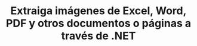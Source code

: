 ---
############################# Static ############################
layout: "auto-gen-gist"
draft: false
path: "es/parser/java/extract/image/dotx/"
otherformats: DOC DOT DOCX DOCM DOTM TXT ODT OTT RTF PDF XHTML MHTML MD XML EPUB FB2 CHM XLS XLT XLSX XLSM XLSB XLTX XLTM ODS CSV OTS XLA XLAM PPT PPTX  PPS POT PPSX PPTM POTX PPSM ODP OTP PST OST EML EMLX MSG ONE 

############################# Head ############################
head_title: "Extraiga imágenes de Excel, Word, PDF y otros documentos o páginas a través de .NET "
head_description: "Extraiga imágenes de Excel, Word, PDF y otros documentos o páginas a través de .NET"

############################# Header ############################
title: "Extraiga imágenes de Excel, Word, PDF y otros documentos o páginas a través de .NET"
description: "GroupDocs.Parser .NET API permite a los programadores extraer imágenes de documentos o páginas de documentos PDF, DOC, DOCX, PPT, PPTX, EML, MSG, XLS, XLSX, CSV, ODT, RTF y EPUB."

######################### Download Button #######################
button:
    enable: true

############################# About ############################
about:
    enable: true
    title: "¿Cómo extraer imágenes de documentos o área de página a través de .NET?"
    content: |
       Las imágenes se pueden usar para entregar información de tal manera que no se pueda expresar con palabras. Las imágenes nos ayudan a captar la atención del usuario y explican conceptos difíciles con facilidad. A veces, mientras leíamos documentos, diarios o nos beneficiábamos de presentaciones, a menudo encontrábamos algunas imágenes fascinantes y queríamos descargarlas. GroupDocs.Parser para .NET es una potente API que ayuda a los usuarios a desarrollar aplicaciones útiles para extraer imágenes de diferentes tipos de documentos y guardarlas en PNG, JPEG, WebP, GIF, BMP y otros formatos. La API ha incluido soporte para la extracción de texto e imágenes de algunos de los formatos de archivo más utilizados, como PDF, correos electrónicos, libros electrónicos, formatos de Microsoft Office: Word (DOC, DOCX), PowerPoint (PPT, PPTX), Excel (XLS , XLSX), formatos de LibreOffice y muchos más. La API también es totalmente compatible con el análisis de documentos, la extracción de texto sin formato y estructurado, la búsqueda de texto por palabras clave, la extracción de metadatos o imágenes, contenedores y archivos adjuntos y mucho más.

############################# content ############################
steps:
    enable: true
    block:
    - title_left: "Extraiga imágenes de DOTX Documentos a través de C# "
      content_left: |
       GroupDocs.Parser .NET API permite a los desarrolladores de software extraer imágenes de DOTX documentos. El siguiente ejemplo de código C# .NET demuestra cómo extraer imágenes dentro de un documento DOTX.

      title_right: "Cómo extraer imágenes a través de .NET"
      content_right: |
        * Cree una instancia de [Parser](https://apireference.groupdocs.com/parser/net/groupdocs.parser/parser)
        * compruebe si se admite la extracción de imágenes
        * Iterar sobre imágenes en el documento
        * Llamar al método [getImages](https://apireference.groupdocs.com/parser/net/groupdocs.parser/parser/methods/getimages) para extraer todas las imágenes de todo el documento.
        * Imprimir todas las imágenes

      gisthash: "6bc9e8fea228c9e1b99425b338bb0f00"
      gistfile: "images_extraction_form_documents.cs"

    - title_left: "Extracción de imágenes de la página del documento DOTX a través de C#"
      content_left: |
       GroupDocs.Parser .NET permite a los desarrolladores de software extraer imágenes de la página de documentos DOTX. El siguiente código C# .NET muestra cómo se puede lograr la extracción de imágenes dentro de un documento DOTX.

      title_right: "Extraer imagen de archivo a través de .NET"
      content_right: |
        * Cree una instancia de [Parser](https://apireference.groupdocs.com/parser/net/groupdocs.parser/parser)
        * Verifique el documento para soporte de extracción de imágenes
        * Obtenga información del documento llamando a [GetDocumentInfo](https://apireference.groupdocs.com/parser/net/groupdocs.parser/parser/methods/getdocumentinfo)
        * Consultar documento por páginas existentes
        * Iterar sobre páginas e imprimir un número de página
        * Llame al método [getImages(Int32)](https://apireference.groupdocs.com/parser/net/groupdocs.parser.parser/getimages/methods/2) para extraer todas las imágenes de todo el documento.
        * Iterar sobre imágenes e imprimir las imágenes
     
      gisthash: "2000d476c202a688677f57a2fbd7ceab"
      gistfile: "images_extraction_form_documents_page.cs"
      
    - title_left: "Cómo extraer una imagen del área de la página de documentos DOTX"
      content_left: |
       GroupDocs.Parser .NET API es totalmente compatible con la extracción de imágenes de documentos DOTX usando un par de líneas de código .NET. El siguiente ejemplo de código .NET muestra cómo realizar la extracción de imágenes desde un área de página de documento DOTX.

      title_right: "Extraiga imágenes de un área de página de archivo a través de .NET"
      content_right: |
        * Cree una instancia de [Parser](https://apireference.groupdocs.com/parser/net/groupdocs.parser/parser)
        * personalizar la creación de opciones que se pueden usar para la extracción de imágenes
        * Verifique el documento para soporte de extracción de imágenes
        * Extraiga imágenes de la esquina superior izquierda de una página llamando al método [getImages(options)](https://apireference.groupdocs.com/parser/net/groupdocs.parser.parser/getimages/methods/3) usando personalizar Opciones.
        * Iterar sobre imágenes e imprimir las imágenes
     
      gisthash: "ea6c6b8fa613384f1e7f637dabcb7bca"
      gistfile: "extract_images_form_documents_page_area.cs"

    - title_left: "Cómo extraer y guardar una imagen en un archivo a través de C# .NET"
      content_left: |
       GroupDocs.Parser .NET API permite a los desarrolladores de software extraer imágenes de un documento y guardarlas en un archivo con solo un par de líneas de código .NET. El siguiente ejemplo demuestra cómo realizar la extracción de imágenes de un documento DOTX y guardar el contenido de la imagen en el archivo.

      title_right: "Guardar imágenes en un archivo a través de .NET"
      content_right: |
        * Crear una instancia de la clase [Parser](https://apireference.groupdocs.com/parser/net/groupdocs.parser/parser)
        * Extraer imágenes del documento
        * Llamar al método [getImages](https://apireference.groupdocs.com/parser/net/groupdocs.parser/parser/methods/getimages) para extraer todas las imágenes de todo el documento.
        * Verifique el documento para soporte de extracción de imágenes
        * Extraiga imágenes de la esquina superior izquierda de una página llamando al método [getImages(options)](https://apireference.groupdocs.com/parser/net/groupdocs.parser.parser/getimages/methods/3) usando personalizar Opciones.
        * opción Creación para guardar imágenes en formato PNG
        * Iterar sobre imágenes y guardar la imagen en el archivo PNG
     
      gisthash: "bc242d5ff4050564fa275858ffa7d34f"
      gistfile: "images_saving_to_files.cs"

    - title_left: "Requisitos del sistema"
      content_left: |
       GroupDocs.Parser para Java es compatible con todas las principales plataformas y sistemas operativos. Puede generar documentos en Microsoft Word, Excel, PowerPoint, Outlook, OpenOffice y más de 50 formatos. Para obtener una guía completa de requisitos del sistema, visite los requisitos del sistema antes de ejecutar el código a continuación, asegúrese de tener instalados los siguientes requisitos previos en su sistema:
         * Sistemas Operativos: Microsoft Windows, Linux, Mac OS
         * Compatibilidad con versiones de Java: J2SE 7.0 (1.7), J2SE 8.0 (1.8) o superior
         * Obtenga la última versión de GroupDocs.Parser Java API de GroupDocs [Repositorio](https://repository.groupdocs.com/webapp/#/artifacts/browse/tree/General/repo/com/groupdocs/groupdocs-parser)
        
      title_right: "Por qué usar GroupDocs.Parser"
      content_right: |
        * Extraiga un texto sin formato de cualquiera de los documentos admitidos.
        * Soporte de extracción de tabla de contenido
        * Extraiga texto formateado, metadatos, imágenes, contenedores y archivos adjuntos.
        * Análisis de documentos a través de plantillas definidas por el usuario.
        * Buscar texto usando palabras clave o expresiones regulares.
        * Soporte de extracción de texto estructurado
        * Extraiga la tabla de contenido para algunos formatos de documentos compatibles.
        * Analizar datos de formularios de documentos PDF.

demos:
    enable: true
        

more_formats:
    enable: true


back_to_top:
    enable: true
---
